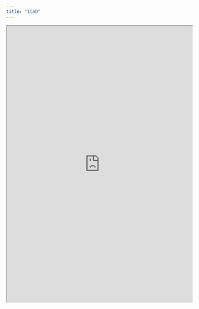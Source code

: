 ```yaml
---
title: "ICAO"
---
```



<iframe height="750" width="100%" src="https://ewelton.github.io/ktest/wiki.html#ICAO"></iframe>

